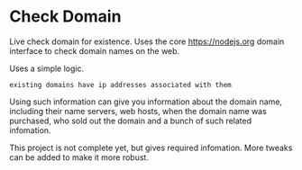 # Check Domain
Live check domain for existence. Uses the core https://nodejs.org domain interface to check domain names on the web.

Uses a simple logic.

`existing domains have ip addresses associated with them`

Using such information can give you information about the domain name, including their name servers, web hosts, when the domain name was purchased, who sold out the domain
and a bunch of such related infomation.

This project is not complete yet, but gives required infomation. More tweaks can be added to make it more robust.
